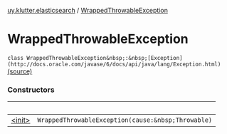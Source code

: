 [uy.klutter.elasticsearch](../index.md) / [WrappedThrowableException](.)


# WrappedThrowableException
`class WrappedThrowableException&nbsp;:&nbsp;[Exception](http://docs.oracle.com/javase/6/docs/api/java/lang/Exception.html)` [(source)](https://github.com/kohesive/klutter/blob/master/elasticsearch-jdk7/src/main/kotlin/uy/klutter/elasticsearch/Exceptions.kt#L3)



### Constructors

|&nbsp;|&nbsp;|
|---|---|
| [&lt;init&gt;](-init-.md) | `WrappedThrowableException(cause:&nbsp;Throwable)` |
